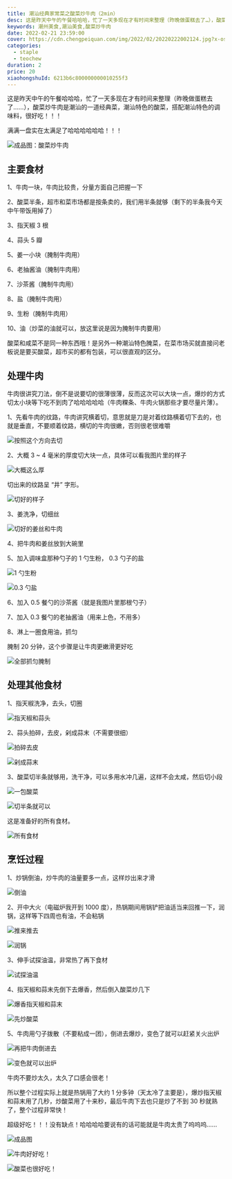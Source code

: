 ```yaml
---
title: 潮汕经典家常菜之酸菜炒牛肉（2min）
desc: 这是昨天中午的午餐哈哈哈，忙了一天多现在才有时间来整理（昨晚做蛋糕去了…），酸菜炒牛肉是潮汕的一道经典菜，潮汕特色的酸菜，搭配潮汕特色的调味料，很好吃！！！
keywords: 潮州美食,潮汕美食,酸菜炒牛肉
date: 2022-02-21 23:59:00
cover: https://cdn.chengpeiquan.com/img/2022/02/20220222002124.jpg?x-oss-process=image/interlace,1
categories:
  - staple
  - teochew
duration: 2
price: 20
xiaohongshuId: 6213b6c800000000010255f3
---
```


这是昨天中午的午餐哈哈哈，忙了一天多现在才有时间来整理（昨晚做蛋糕去了……），酸菜炒牛肉是潮汕的一道经典菜，潮汕特色的酸菜，搭配潮汕特色的调味料，很好吃！！！

满满一盘实在太满足了哈哈哈哈哈哈！！！

![成品图：酸菜炒牛肉](https://cdn.chengpeiquan.com/img/2022/02/20220222002004.jpg?x-oss-process=image/interlace,1)

## 主要食材

1、牛肉一块，牛肉比较贵，分量方面自己把握一下

2、酸菜半条，超市和菜市场都是按条卖的，我们用半条就够（剩下的半条我今天中午带饭用掉了）

3、指天椒 3 根

4、蒜头 5 瓣

5、姜一小块（腌制牛肉用）

6、老抽酱油（腌制牛肉用）

7、沙茶酱（腌制牛肉用）

8、盐（腌制牛肉用）

9、生粉（腌制牛肉用）

10、油（炒菜的油就可以，放这里说是因为腌制牛肉要用）

酸菜和咸菜不是同一种东西哦！是另外一种潮汕特色腌菜，在菜市场买就直接问老板说是要买酸菜，超市买的都有包装，可以很直观的区分。

## 处理牛肉

牛肉很讲究刀法，倒不是说要切的很薄很薄，反而这次可以大块一点，爆炒的方式切太小块等下吃不到肉了哈哈哈哈哈（牛肉粿条、牛肉火锅那些才要尽量片薄）。

1、先看牛肉的纹路，牛肉讲究横着切，意思就是刀是对着纹路横着切下去的，也就是垂直，不要顺着纹路，横切的牛肉很嫩，否则很老很难嚼

![按照这个方向去切](https://cdn.chengpeiquan.com/img/2022/02/20220222002019.jpg?x-oss-process=image/interlace,1)

2、大概 3 ~ 4 毫米的厚度切大块一点，具体可以看我图片里的样子

![大概这么厚](https://cdn.chengpeiquan.com/img/2022/02/20220222002020.jpg?x-oss-process=image/interlace,1)

切出来的纹路呈 “井” 字形。

![切好的样子](https://cdn.chengpeiquan.com/img/2022/02/20220222002021.jpg?x-oss-process=image/interlace,1)

3、姜洗净，切细丝

![切好的姜丝和牛肉](https://cdn.chengpeiquan.com/img/2022/02/20220222002022.jpg?x-oss-process=image/interlace,1)

4、把牛肉和姜丝放到大碗里

5、加入调味盒那种勺子的 1 勺生粉， 0.3 勺子的盐

![1 勺生粉](https://cdn.chengpeiquan.com/img/2022/02/20220222002008.jpg?x-oss-process=image/interlace,1)

![0.3 勺盐](https://cdn.chengpeiquan.com/img/2022/02/20220222002010.jpg?x-oss-process=image/interlace,1)

6、加入 0.5 餐勺的沙茶酱（就是我图片里那根勺子）

7、加入 0.3 餐勺的老抽酱油（用来上色，不用多）

8、淋上一圈食用油，抓匀

腌制 20 分钟，这个步骤是让牛肉更嫩滑更好吃

![全部抓匀腌制](https://cdn.chengpeiquan.com/img/2022/02/20220222002011.jpg?x-oss-process=image/interlace,1)

## 处理其他食材

1、指天椒洗净，去头，切圈

![指天椒和蒜头](https://cdn.chengpeiquan.com/img/2022/02/20220222002012.jpg?x-oss-process=image/interlace,1)

2、蒜头拍碎，去皮，剁成蒜末（不需要很细）

![拍碎去皮](https://cdn.chengpeiquan.com/img/2022/02/20220222002013.jpg?x-oss-process=image/interlace,1)

![剁成蒜末](https://cdn.chengpeiquan.com/img/2022/02/20220222002014.jpg?x-oss-process=image/interlace,1)

3、酸菜切半条就够用，洗干净，可以多用水冲几遍，这样不会太咸，然后切小段

![一包酸菜](https://cdn.chengpeiquan.com/img/2022/02/20220222002015.jpg?x-oss-process=image/interlace,1)

![切半条就可以](https://cdn.chengpeiquan.com/img/2022/02/20220222002016.jpg?x-oss-process=image/interlace,1)

这是准备好的所有食材。

![所有食材](https://cdn.chengpeiquan.com/img/2022/02/20220222002017.jpg?x-oss-process=image/interlace,1)

## 烹饪过程

1、炒锅倒油，炒牛肉的油量要多一点，这样炒出来才滑

![倒油](https://cdn.chengpeiquan.com/img/2022/02/20220222002018.jpg?x-oss-process=image/interlace,1)

2、开中大火（电磁炉我开到 1000 度），热锅期间用锅铲把油适当来回推一下，润锅，这样等下四周也有油，不会粘锅

![推来推去](https://cdn.chengpeiquan.com/img/2022/02/20220222001957.jpg?x-oss-process=image/interlace,1)

![润锅](https://cdn.chengpeiquan.com/img/2022/02/20220222001958.jpg?x-oss-process=image/interlace,1)

3、伸手试探油温，非常热了再下食材

![试探油温](https://cdn.chengpeiquan.com/img/2022/02/20220222001959.jpg?x-oss-process=image/interlace,1)

4、指天椒和蒜末先倒下去爆香，然后倒入酸菜炒几下

![爆香指天椒和蒜末](https://cdn.chengpeiquan.com/img/2022/02/20220222002000.jpg?x-oss-process=image/interlace,1)

![先炒酸菜](https://cdn.chengpeiquan.com/img/2022/02/20220222002001.jpg?x-oss-process=image/interlace,1)

5、牛肉用勺子拨散（不要粘成一团），倒进去爆炒，变色了就可以赶紧关火出炉

![再把牛肉倒进去](https://cdn.chengpeiquan.com/img/2022/02/20220222002002.jpg?x-oss-process=image/interlace,1)

![变色就可以出炉](https://cdn.chengpeiquan.com/img/2022/02/20220222002003.jpg?x-oss-process=image/interlace,1)

牛肉不要炒太久，太久了口感会很老！

所以整个过程实际上就是热锅用了大约 1 分多钟（天太冷了主要是），爆炒指天椒和蒜末用了几秒，炒酸菜用了十来秒，最后牛肉下去也只是炒了不到 30 秒就熟了，整个过程非常快！

超级好吃！！！没有缺点！哈哈哈哈要说有的话可能就是牛肉太贵了呜呜呜……

![成品图](https://cdn.chengpeiquan.com/img/2022/02/20220222002005.jpg?x-oss-process=image/interlace,1)

![牛肉好好吃！](https://cdn.chengpeiquan.com/img/2022/02/20220222002006.jpg?x-oss-process=image/interlace,1)

![酸菜也很好吃！](https://cdn.chengpeiquan.com/img/2022/02/20220222002007.jpg?x-oss-process=image/interlace,1)
